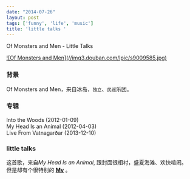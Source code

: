 ```yaml
---
date: "2014-07-26"
layout: post
tags: ['funny', 'life', 'music']
title: 'little talks '
---
```


Of Monsters and Men - Little Talks  

<a class="no-dec" href="//music.douban.com/subject/10572659/" target="_blank">
![Of Monsters and Men](//img3.douban.com/lpic/s9009585.jpg)
</a>  

### 背景  
Of Monsters and Men，来自冰岛，```独立```、```民谣```乐团。  

<!--more--> 

### 专辑  
Into the Woods (2012-01-09)  
My Head Is an Animal (2012-04-03)   
Live From Vatnagarðar (2013-12-10)  

### little talks  

这首歌，来自*My Head Is an Animal*, 跟封面很相衬，盛夏海滩、欢快喧闹。    
但是却有个很特别的 **[Mv](//www.tudou.com/programs/view/aVMR4eU3YFU/?resourceId=0_06_02_99)** 。

